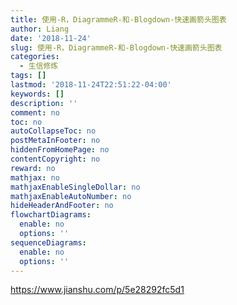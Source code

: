 ```yaml
---
title: 使用-R，DiagrammeR-和-Blogdown-快速画箭头图表
author: Liang
date: '2018-11-24'
slug: 使用-R，DiagrammeR-和-Blogdown-快速画箭头图表
categories:
  - 生信修炼
tags: []
lastmod: '2018-11-24T22:51:22-04:00'
keywords: []
description: ''
comment: no
toc: no
autoCollapseToc: no
postMetaInFooter: no
hiddenFromHomePage: no
contentCopyright: no
reward: no
mathjax: no
mathjaxEnableSingleDollar: no
mathjaxEnableAutoNumber: no
hideHeaderAndFooter: no
flowchartDiagrams:
  enable: no
  options: ''
sequenceDiagrams:
  enable: no
  options: ''
---
```

https://www.jianshu.com/p/5e28292fc5d1
